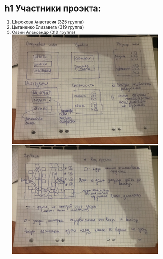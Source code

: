 # h1 Участники проэкта:
1. Широкова Анастасия (325 группа)
2. Цыганенко Елизавета (319 группа)
3. Савин Александр (319 группа) 
![](./menu.jpg)
![](./level.jpg)
